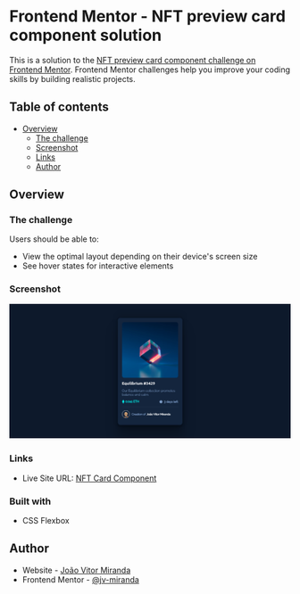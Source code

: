 # Frontend Mentor - NFT preview card component solution

This is a solution to the [NFT preview card component challenge on Frontend Mentor](https://www.frontendmentor.io/challenges/nft-preview-card-component-SbdUL_w0U). Frontend Mentor challenges help you improve your coding skills by building realistic projects. 

## Table of contents

- [Overview](#overview)
  - [The challenge](#the-challenge)
  - [Screenshot](#screenshot)
  - [Links](#links)
  - [Author](#author)

## Overview

### The challenge

Users should be able to:

- View the optimal layout depending on their device's screen size
- See hover states for interactive elements

### Screenshot

![](screenshot.png)

### Links

- Live Site URL: [NFT Card Component](https://jv-miranda.github.io/NFT-Preview-Card-Component/)

### Built with

- CSS Flexbox

## Author

- Website - [João Vitor Miranda](https://github.com/jv-miranda)
- Frontend Mentor - [@jv-miranda](https://www.frontendmentor.io/profile/jv-miranda)